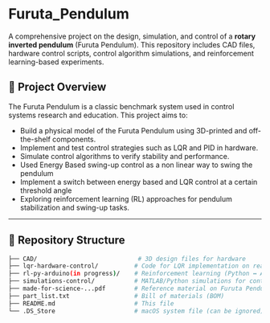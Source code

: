 # Furuta_Pendulum

A comprehensive project on the design, simulation, and control of a **rotary inverted pendulum** (Furuta Pendulum). This repository includes CAD files, hardware control scripts, control algorithm simulations, and reinforcement learning-based experiments.

## 📌 Project Overview

The Furuta Pendulum is a classic benchmark system used in control systems research and education. This project aims to:

- Build a physical model of the Furuta Pendulum using 3D-printed and off-the-shelf components.
- Implement and test control strategies such as LQR and PID in hardware.
- Simulate control algorithms to verify stability and performance.
- Used Energy Based swing-up control as a non linear way to swing the pendulum
- Implement a switch between energy based and LQR control at a certain threshold angle
- Exploring reinforcement learning (RL) approaches for pendulum stabilization and swing-up tasks.

---

## 📁 Repository Structure

```bash
├── CAD/                            # 3D design files for hardware
├── lqr-hardware-control/          # Code for LQR implementation on real hardware
├── rl-py-arduino(in progress)/    # Reinforcement learning (Python ↔ Arduino) setup
├── simulations-control/           # MATLAB/Python simulations for control strategies
├── made-for-science-...pdf        # Reference material on Furuta Pendulum (e.g., Quanser docs)
├── part_list.txt                  # Bill of materials (BOM)
├── README.md                      # This file
└── .DS_Store                      # macOS system file (can be ignored)